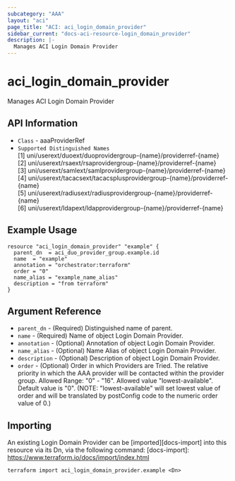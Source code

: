 ```yaml
---
subcategory: "AAA"
layout: "aci"
page_title: "ACI: aci_login_domain_provider"
sidebar_current: "docs-aci-resource-login_domain_provider"
description: |-
  Manages ACI Login Domain Provider
---
```


# aci_login_domain_provider #
Manages ACI Login Domain Provider

## API Information ##
* `Class` - aaaProviderRef
* `Supported Distinguished Names`<br>
[1] uni/userext/duoext/duoprovidergroup-{name}/providerref-{name}<br>
[2] uni/userext/rsaext/rsaprovidergroup-{name}/providerref-{name}<br>
[3] uni/userext/samlext/samlprovidergroup-{name}/providerref-{name}<br>
[4] uni/userext/tacacsext/tacacsplusprovidergroup-{name}/providerref-{name}<br>
[5] uni/userext/radiusext/radiusprovidergroup-{name}/providerref-{name}<br>
[6] uni/userext/ldapext/ldapprovidergroup-{name}/providerref-{name}<br>


## Example Usage ##

```hcl
resource "aci_login_domain_provider" "example" {
  parent_dn  = aci_duo_provider_group.example.id
  name  = "example"
  annotation = "orchestrator:terraform"
  order = "0"
  name_alias = "example_name_alias"
  description = "from terraform"
}
```

## Argument Reference ##
* `parent_dn` - (Required) Distinguished name of parent.
* `name` - (Required) Name of object Login Domain Provider.
* `annotation` - (Optional) Annotation of object Login Domain Provider.
* `name_alias` - (Optional) Name Alias of object Login Domain Provider.
* `description` - (Optional) Description of object Login Domain Provider.
* `order` - (Optional) Order in which Providers are Tried. The relative priority in which the AAA provider will be contacted within the provider group. Allowed Range: "0" - "16". Allowed value "lowest-available". Default value is "0". (NOTE: "lowest-available" will set lowest value of order and will be translated by postConfig code to the numeric order value of 0.)

## Importing ##

An existing Login Domain Provider can be [imported][docs-import] into this resource via its Dn, via the following command:
[docs-import]: https://www.terraform.io/docs/import/index.html


```
terraform import aci_login_domain_provider.example <Dn>
```
